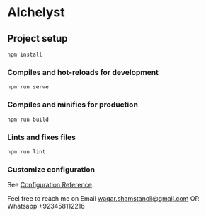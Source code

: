 # Alchelyst

## Project setup
```
npm install
```

### Compiles and hot-reloads for development
```
npm run serve
```

### Compiles and minifies for production
```
npm run build
```

### Lints and fixes files
```
npm run lint
```

### Customize configuration
See [Configuration Reference](https://cli.vuejs.org/config/).

Feel free to reach me on 
Email      waqar.shamstanoli@gmail.com  OR  
Whatsapp   +923458112216
